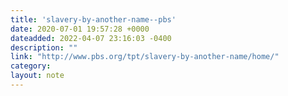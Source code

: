 ```yaml
---
title: 'slavery-by-another-name--pbs'
date: 2020-07-01 19:57:28 +0000
dateadded: 2022-04-07 23:16:03 -0400
description: ""
link: "http://www.pbs.org/tpt/slavery-by-another-name/home/"
category:
layout: note
---
```

